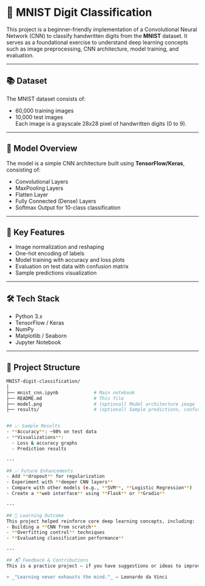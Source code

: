 # 🧮 MNIST Digit Classification

This project is a beginner-friendly implementation of a Convolutional Neural Network (CNN) to classify handwritten digits from the **MNIST** dataset. It serves as a foundational exercise to understand deep learning concepts such as image preprocessing, CNN architecture, model training, and evaluation.

---

## 📚 Dataset

The MNIST dataset consists of:
- 60,000 training images
- 10,000 test images  
Each image is a grayscale 28x28 pixel of handwritten digits (0 to 9).

---

## 🧠 Model Overview

The model is a simple CNN architecture built using **TensorFlow/Keras**, consisting of:

- Convolutional Layers
- MaxPooling Layers
- Flatten Layer
- Fully Connected (Dense) Layers
- Softmax Output for 10-class classification

---

## 🚀 Key Features

- Image normalization and reshaping
- One-hot encoding of labels
- Model training with accuracy and loss plots
- Evaluation on test data with confusion matrix
- Sample predictions visualization

---

## 🛠️ Tech Stack

- Python 3.x  
- TensorFlow / Keras  
- NumPy  
- Matplotlib / Seaborn  
- Jupyter Notebook

---

## 📁 Project Structure

```bash
MNIST-digit-classification/
│
├── mnist_cnn.ipynb             # Main notebook
├── README.md                   # This file
├── model.png                   # (optional) Model architecture image
├── results/                    # (optional) Sample predictions, confusion matrix


## 📈 Sample Results
- **Accuracy**: ~98% on test data  
- **Visualizations**:  
  - Loss & accuracy graphs  
  - Prediction results

---

## ✅ Future Enhancements
- Add **dropout** for regularization  
- Experiment with **deeper CNN layers**  
- Compare with other models (e.g., **SVM**, **Logistic Regression**)  
- Create a **web interface** using **Flask** or **Gradio**

---

## 🧠 Learning Outcome
This project helped reinforce core deep learning concepts, including:
- Building a **CNN from scratch**  
- **Overfitting control** techniques  
- **Evaluating classification performance**

---

## 📬 Feedback & Contributions
This is a practice project — if you have suggestions or ideas to improve it, feel free to **open an issue or pull request**!

> _"Learning never exhausts the mind."_ — Leonardo da Vinci

